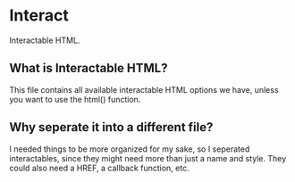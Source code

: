 # Interact
Interactable HTML.

## What is Interactable HTML?
This file contains all available interactable HTML options we have, unless you want to use the html() function.

## Why seperate it into a different file?
I needed things to be more organized for my sake, so I seperated interactables, since they might need more than just a name and style. They could also need a HREF, a callback function, etc.
